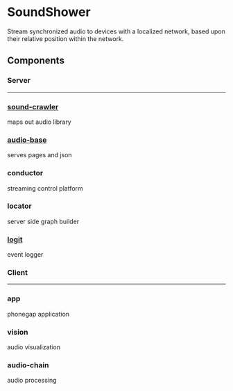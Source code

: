 SoundShower
===========

Stream synchronized audio to devices with a localized network, based upon their relative position within the network.


## Components

### Server
***
### [sound-crawler](https://github.com/code-curve/sound-crawler)
maps out audio library

### [audio-base](https://github.com/code-curve/audio-base)
serves pages and json

### conductor
streaming control platform

### locator
server side graph builder

### [logit](https://github.com/code-curve/logit)
event logger


### Client
***
### app
phonegap application

### vision
audio visualization

### audio-chain
audio processing
